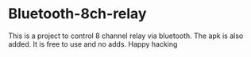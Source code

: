 # Bluetooth-8ch-relay

This is a project to control 8 channel relay via bluetooth. The apk is also added. It is free to use and no adds. Happy hacking
